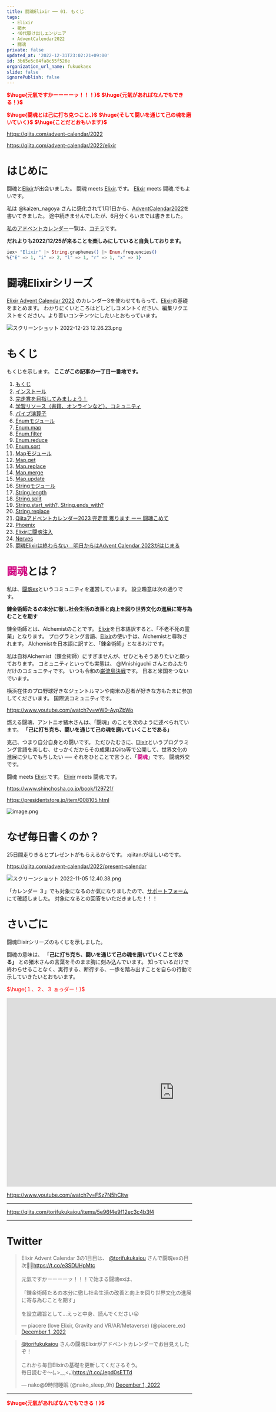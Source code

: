 ```yaml
---
title: 闘魂Elixir ── 01. もくじ
tags:
  - Elixir
  - 猪木
  - 40代駆け出しエンジニア
  - AdventCalendar2022
  - 闘魂
private: false
updated_at: '2022-12-31T23:02:21+09:00'
id: 3b65e5c04fa8c55f526e
organization_url_name: fukuokaex
slide: false
ignorePublish: false
---
```

<b><font color="red">$\huge{元氣ですかーーーーッ！！！}$</font></b>
<b><font color="red">$\huge{元氣があればなんでもできる！}$</font></b>

<b><font color="red">$\huge{闘魂とは己に打ち克つこと、}$</font></b>
<b><font color="red">$\huge{そして闘いを通じて己の魂を磨いていく}$</font></b>
<b><font color="red">$\huge{ことだとおもいます}$</font></b>

https://qiita.com/advent-calendar/2022

https://qiita.com/advent-calendar/2022/elixir

# はじめに

闘魂と[Elixir](https://elixir-lang.org/)が出会いました。
闘魂 meets [Elixir](https://elixir-lang.org/).です。
[Elixir](https://elixir-lang.org/) meets 闘魂.でもよいです。

私は @kaizen_nagoya さんに感化されて1月1日から、[AdventCalendar2022](https://qiita.com/tags/adventcalendar2022)を書いてきました。
途中続きませんでしたが、6月分くらいまでは書きました。

[私のアドベントカレンダー](https://docs.google.com/spreadsheets/d/1HQvFjagQLRPjOYAjDVzWp9S4b8dKixxvvaz_TtbZWto/edit#gid=1723448955)一覧は、[コチラ](https://docs.google.com/spreadsheets/d/1HQvFjagQLRPjOYAjDVzWp9S4b8dKixxvvaz_TtbZWto/edit#gid=1723448955)です。

**だれよりも2022/12/25が来ることを楽しみにしていると自負しております。**

```elixir
iex> "Elixir" |> String.graphemes() |> Enum.frequencies()
%{"E" => 1, "i" => 2, "l" => 1, "r" => 1, "x" => 1}
```

# 闘魂Elixirシリーズ

[Elixir Advent Calendar 2022](https://qiita.com/advent-calendar/2022/elixir) のカレンダー3を使わせてもらって、[Elixir](https://elixir-lang.org/)の基礎をまとめます。
わかりにくいところはどしどしコメントください、編集リクエストをください。より善いコンテンツにしたいとおもっています。

![スクリーンショット 2022-12-23 12.26.23.png](https://qiita-image-store.s3.ap-northeast-1.amazonaws.com/0/131808/1682399d-43e1-009b-abbb-f8925bb38962.png)







# もくじ

もくじを示します。
**ここがこの記事の一丁目一番地です。**

1. [もくじ](https://qiita.com/torifukukaiou/items/3b65e5c04fa8c55f526e)
1. [インストール](https://qiita.com/torifukukaiou/items/42bc08509fa97fa970ae)
1. [完走賞を目指してみましょう！](https://qiita.com/torifukukaiou/items/17d55cf896c24b13350e)
1. [学習リソース（書籍、オンラインなど）、コミュニティ](https://qiita.com/torifukukaiou/items/7b7eaf78f06fbc653eec)
1. [パイプ演算子](https://qiita.com/torifukukaiou/items/d5f4ec99d8d8551e97e9)
1. [Enumモジュール](https://qiita.com/torifukukaiou/items/bb9d43cde4d667cddb30)
1. [Enum.map](https://qiita.com/torifukukaiou/items/ca58bf84041cd4b4a62d)
1. [Enum.filter](https://qiita.com/torifukukaiou/items/f35aee5d252ec82fa459)
1. [Enum.reduce](https://qiita.com/torifukukaiou/items/a02a3a599d1959dd80f2)
1. [Enum.sort](https://qiita.com/torifukukaiou/items/63ccbead795d56636ee8)
1. [Mapモジュール](https://qiita.com/torifukukaiou/items/2421ccca8784e192ebac)
1. [Map.get](https://qiita.com/torifukukaiou/items/477909ed3910e556ba4e)
1. [Map.replace](https://qiita.com/torifukukaiou/items/a07aa0cad74171226c65)
1. [Map.merge](https://qiita.com/torifukukaiou/items/fb6d576dff4ef104449c)
1. [Map.update](https://qiita.com/torifukukaiou/items/e5c8ac46fff4f7daf69d)
1. [Stringモジュール](https://qiita.com/torifukukaiou/items/23c31b8f9964d3124132)
1. [String.length](https://qiita.com/torifukukaiou/items/48b21a9999754749a9e4)
1. [String.split](https://qiita.com/torifukukaiou/items/ad6b4ee6c46de5ac56ed)
1. [String.start_with?, String.ends_with?](https://qiita.com/torifukukaiou/items/0d5462730baa0ee58162)
1. [String.replace](https://qiita.com/torifukukaiou/items/9e00d25ebf1d1077ef2f)
1. [Qiitaアドベントカレンダー2023 完走賞 獲ります ーー 闘魂こめて](https://qiita.com/torifukukaiou/items/5e96f4e9f12ec3c4b3f4)
1. [Phoenix](https://qiita.com/torifukukaiou/items/b1a89ff52ca9a63e3434)
1. [Elixirに闘魂注入](https://qiita.com/torifukukaiou/items/5fb334037a840a5a80a8)
1. [Nerves](https://qiita.com/torifukukaiou/items/21df3c512308832c4a15)
1. [闘魂Elixirは終わらない　明日からはAdvent Calendar 2023がはじまる](https://qiita.com/torifukukaiou/items/44db8a4997812518730a)

# <font color="#d00080">闘魂</font>とは？

私は、[闘魂ex](https://autoracex.connpass.com/event/264149/)というコミュニティを運営しています。
設立趣意は次の通りです。

**錬金術師たるの本分に徹し社会生活の改善と向上を図り世界文化の進展に寄与為むことを期す**

錬金術師とは、Alchemistのことです。
[Elixir](https://elixir-lang.org/)を日本語訳すると、「不老不死の霊薬」となります。
プログラミング言語、[Elixir](https://elixir-lang.org/)の使い手は、Alchemistと尊称されます。
Alchemistを日本語に訳すと、「錬金術師」となるわけです。

私は自称Alchemist（錬金術師）にすぎませんが、ぜひともそうありたいと願っております。
コミュニティといっても実態は、 @Mnishiguchi さんとのふたりだけのコミュニティです。
いつも令和の[巌流島決戦](https://www.youtube.com/watch?v=wW0-AypZbWo)です。
日本と米国をつないでいます。


横浜在住のプロ野球好きなジェントルマンや南米の忍者が好きな方もたまに参加してくださいます。
国際派コミュニティです。

https://www.youtube.com/watch?v=wW0-AypZbWo

燃える闘魂、アントニオ猪木さんは、「闘魂」のことを次のように述べられています。
**「己に打ち克ち、闘いを通じて己の魂を磨いていくことである」**

克己、つまり自分自身との闘いです。
ただひたむきに、[Elixir](https://elixir-lang.org/)というプログラミング言語を楽しむ、せっかくだからその成果はQiita等で公開して、世界文化の進展に少しでも与したい ── それをひとことで言うと、「<b><font color="#d00080">闘魂</font></b>」です。
闘魂外交です。

闘魂 meets [Elixir](https://elixir-lang.org/).です。
[Elixir](https://elixir-lang.org/) meets 闘魂.です。


https://www.shinchosha.co.jp/book/129721/

https://presidentstore.jp/item/008105.html

![image.png](https://qiita-image-store.s3.ap-northeast-1.amazonaws.com/0/131808/be8933f5-e3e2-d5f4-1561-f65f75abdf38.png)

# なぜ毎日書くのか？

25日間走りきるとプレゼントがもらえるからです。
:qiitan:がほしいのです。

https://qiita.com/advent-calendar/2022/present-calendar

![スクリーンショット 2022-11-05 12.40.38.png](https://qiita-image-store.s3.ap-northeast-1.amazonaws.com/0/131808/d2dc435c-91e1-e3f1-254d-7e94fec073d3.png)


「カレンダー ３」でも対象になるのか氣になりましたので、[サポートフォーム](https://support.qiita.com/hc/ja/requests/new)にて確認しました。
対象になるとの回答をいただきました！！！


# さいごに

闘魂Elixirシリーズのもくじを示しました。

闘魂の意味は、 **「己に打ち克ち、闘いを通じて己の魂を磨いていくことである」** との猪木さんの言葉をそのまま胸に刻み込んでいます。
知っているだけで終わらせることなく、実行する、断行する、一歩を踏み出すことを自らの行動で示していきたいとおもいます。

<font color="red">$\huge{１、２、３ ぁっダー！}$</font>


<iframe width="910" height="512" src="https://www.youtube.com/embed/AWxwmqzbOaw" title="燃える闘魂 アントニオ猪木  追悼VTR" frameborder="0" allow="accelerometer; autoplay; clipboard-write; encrypted-media; gyroscope; picture-in-picture" allowfullscreen></iframe>

https://www.youtube.com/watch?v=FSz7N5hCltw

---

https://qiita.com/torifukukaiou/items/5e96f4e9f12ec3c4b3f4

---

# Twitter

<blockquote class="twitter-tweet"><p lang="ja" dir="ltr">Elixir Advent Calendar 3の1日目は、 <a href="https://twitter.com/torifukukaiou?ref_src=twsrc%5Etfw">@torifukukaiou</a> さんで闘魂exの目次💁‍♂️<a href="https://t.co/e3SDUHpMtc">https://t.co/e3SDUHpMtc</a><br><br>元氣ですかーーーーッ！！！で始まる闘魂exは、<br><br>「錬金術師たるの本分に徹し社会生活の改善と向上を図り世界文化の進展に寄与為むことを期す」<br><br>を設立趣旨として…えっと中身、読んでください😜</p>&mdash; piacere (love Elixir, Gravity and VR/AR/Metaverse) (@piacere_ex) <a href="https://twitter.com/piacere_ex/status/1598278562154700801?ref_src=twsrc%5Etfw">December 1, 2022</a></blockquote> <script async src="https://platform.twitter.com/widgets.js" charset="utf-8"></script>

<blockquote class="twitter-tweet"><p lang="ja" dir="ltr"><a href="https://twitter.com/torifukukaiou?ref_src=twsrc%5Etfw">@torifukukaiou</a> さんの闘魂Elixirがアドベントカレンダーでお目見えしたぞ！<br><br>これから毎日Elixirの基礎を更新してくださるそう。<br>毎日読むぞ〜(｡&gt;﹏&lt;｡)<a href="https://t.co/Jepd0sETTd">https://t.co/Jepd0sETTd</a></p>&mdash; nako@9時間睡眠 (@nako_sleep_9h) <a href="https://twitter.com/nako_sleep_9h/status/1598118994145599488?ref_src=twsrc%5Etfw">December 1, 2022</a></blockquote> <script async src="https://platform.twitter.com/widgets.js" charset="utf-8"></script>


---

<b><font color="red">$\huge{元氣があればなんでもできる！}$</font></b>
